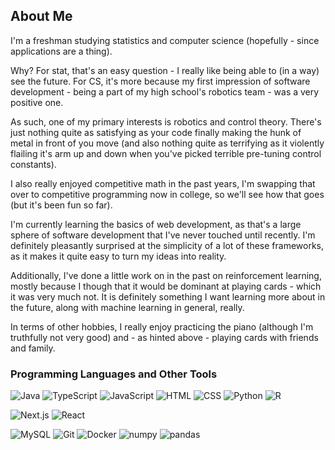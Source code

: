## About Me
I'm a freshman studying statistics and computer science (hopefully - since applications are a thing).

Why? For stat, that's an easy question - I really like being able to (in a way) see the future.
For CS, it's more because my first impression of software development - being a part of my high school's robotics team - was a very positive one.

As such, one of my primary interests is robotics and control theory. There's just nothing quite as satisfying as your code finally making the hunk of metal in front of you move (and also nothing quite as terrifying as it violently flailing it's arm up and down when you've picked terrible pre-tuning control constants).

I also really enjoyed competitive math in the past years, I'm swapping that over to competitive programming now in college, so we'll see how that goes (but it's been fun so far). 

I'm currently learning the basics of web development, as that's a large sphere of software development that I've never touched until recently. I'm definitely pleasantly surprised at the simplicity of a lot of these frameworks, as it makes it quite easy to turn my ideas into reality.

Additionally, I've done a little work on in the past on reinforcement learning, mostly because I though that it would be dominant at playing cards - which it was very much not. It is definitely something I want learning more about in the future, along with machine learning in general, really.

In terms of other hobbies, I really enjoy practicing the piano (although I'm truthfully not very good) and - as hinted above - playing cards with friends and family.

### Programming Languages and Other Tools
![Java](https://img.shields.io/badge/java-%23ED8B00.svg?style=for-the-badge&logo=openjdk&logoColor=white)
![TypeScript](https://img.shields.io/badge/TypeScript-007ACC?style=for-the-badge&logo=typescript&logoColor=white)
![JavaScript](https://img.shields.io/badge/JavaScript-323330?style=for-the-badge&logo=javascript&logoColor=F7DF1E)
![HTML](https://img.shields.io/badge/HTML5-E34F26?style=for-the-badge&logo=html5&logoColor=white)
![CSS](https://img.shields.io/badge/CSS3-1572B6?style=for-the-badge&logo=css3&logoColor=white)
![Python](https://img.shields.io/badge/Python-FFD43B?style=for-the-badge&logo=python&logoColor=blue)
![R](https://img.shields.io/badge/R-276DC3?style=for-the-badge&logo=r&logoColor=white)

![Next.js](https://img.shields.io/badge/next%20js-000000?style=for-the-badge&logo=nextdotjs&logoColor=white)
![React](https://img.shields.io/badge/React-20232A?style=for-the-badge&logo=react&logoColor=61DAFB)

![MySQL](https://img.shields.io/badge/MySQL-005C84?style=for-the-badge&logo=mysql&logoColor=white)
![Git](https://img.shields.io/badge/GIT-E44C30?style=for-the-badge&logo=git&logoColor=white)
![Docker](https://img.shields.io/badge/Docker-2CA5E0?style=for-the-badge&logo=docker&logoColor=white)
![numpy](https://img.shields.io/badge/Numpy-777BB4?style=for-the-badge&logo=numpy&logoColor=white)
![pandas](https://img.shields.io/badge/Pandas-2C2D72?style=for-the-badge&logo=pandas&logoColor=white)
